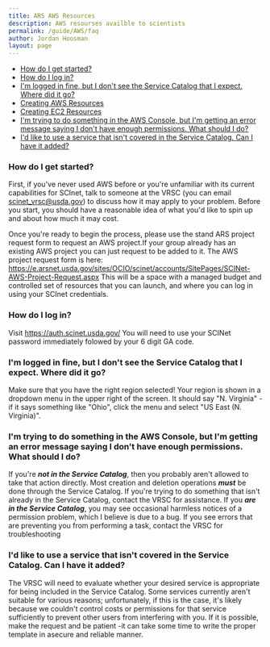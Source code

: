 ```yaml
---
title: ARS AWS Resources
description: AWS resourses availble to scientists
permalink: /guide/AWS/faq
author: Jordan Hoosman
layout: page
---
```


* [How do I get started?](#how-do-i-get-started)
* [How do I log in?](#how-do-i-log-in)
* [I'm logged in fine, but I don't see the Service Catalog that I expect. Where did it go?](#im-logged-in-fine-but-i-dont-see-the-service-catalog-that-i-expect-where-did-it-go)
* [Creating AWS Resources](/guide/AWS/createresource)
* [Creating EC2 Resources](/guide/AWS/ec2instance)
* [I'm trying to do something in the AWS Console, but I'm getting an error message saying I don't have enough permissions. What should I do?](#im-trying-to-do-something-in-the-aws-console-but-im-getting-an-error-message-saying-i-dont-have-enough-permissions-what-should-i-do)
* [I'd like to use a service that isn't covered in the Service Catalog. Can I have it added?](#id-like-to-use-a-service-that-isnt-covered-in-the-service-catalog-can-i-have-it-added)


### How do I get started?

First, if you've never used AWS before or you're unfamiliar with its current capabilities for SCInet, talk to someone at the VRSC (you can email scinet_vrsc@usda.gov) to discuss how it may apply to your problem. Before you start, you should have a reasonable idea of what you'd like to spin up and about how much it may cost.

Once you're ready to begin the process, please use the stand ARS project request form to request an AWS project.If your group already has an existing AWS project you can just request to be added to it.  The AWS project request form is here:
<a href="https://e.arsnet.usda.gov/sites/OCIO/scinet/accounts/SitePages/SCINet-AWS-Project-Request.aspx">https://e.arsnet.usda.gov/sites/OCIO/scinet/accounts/SitePages/SCINet-AWS-Project-Request.aspx</a>
This will be a space with a managed budget and controlled set of resources that you can launch, and where you can log in using your SCInet credentials.

### How do I log in?

Visit <a href="https://auth.scinet.usda.gov/">https://auth.scinet.usda.gov/</a>  You will need to use your SCINet password immediately folowed by your 6 digit GA code.

### I'm logged in fine, but I don't see the Service Catalog that I expect. Where did it go?

Make sure that you have the right region selected! Your region is shown in a dropdown menu in the upper right of the screen. It should say "N. Virginia" -if it says something like "Ohio", click the menu and select "US East (N. Virginia)".

### I'm trying to do something in the AWS Console, but I'm getting an error message saying I don't have enough permissions. What should I do?

If you're ***not in the Service Catalog***, then you probably aren't allowed to take that action directly. Most creation and deletion operations ***must*** be done through the Service Catalog. If you're trying to do something that isn't already in the Service Catalog, contact the VRSC for assistance. 
If you ***are in the Service Catalog***, you may see occasional harmless notices of a permission problem, which I believe is due to a bug. If you see errors that are preventing you from performing a task, contact the VRSC for troubleshooting

### I'd like to use a service that isn't covered in the Service Catalog. Can I have it added?

The VRSC will need to evaluate whether your desired service is appropriate for being included in the Service Catalog. Some services currently aren't suitable for various reasons; unfortunately, if this is the case, it's likely because we couldn't control costs or permissions for that service sufficiently to prevent other users from interfering with you. If it is possible, make the request and be patient -it can take some time to write the proper template in asecure and reliable manner.
